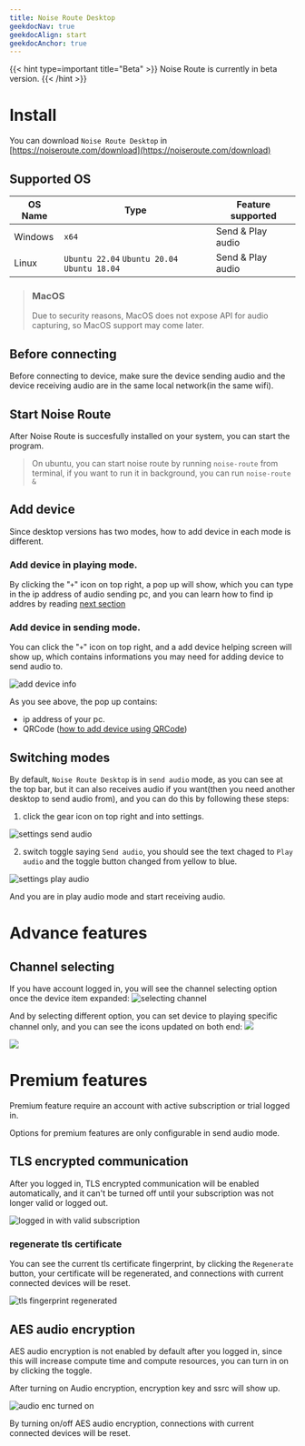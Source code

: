 ```yaml
---
title: Noise Route Desktop
geekdocNav: true
geekdocAlign: start
geekdocAnchor: true
---
```


{{< hint type=important title="Beta" >}}
Noise Route is currently in beta version.
{{< /hint >}}

# Install
You can download `Noise Route Desktop` in [https://noiseroute.com/download](https://noiseroute.com/download)

## Supported OS

| OS Name | Type                                          | Feature supported |
| ------- | --------------------------------------------- | ----------------- |
| Windows | `x64`                                         | Send & Play audio |
| Linux   | `Ubuntu 22.04` `Ubuntu 20.04`  `Ubuntu 18.04` | Send & Play audio |

> ### MacOS
> Due to security reasons, MacOS does not expose API for audio capturing, so MacOS support may come later.

## Before connecting
Before connecting to device, make sure the device sending audio and the device receiving audio are in the same local network(in the same wifi).

## Start Noise Route
After Noise Route is succesfully installed on your system, you can start the program.
> On ubuntu, you can start noise route by running `noise-route` from terminal, if you want to run it in background, you can run `noise-route &`

## Add device
Since desktop versions has two modes, how to add device in each mode is different.
### Add device in playing mode.
By clicking the "`+`" icon on top right, a pop up will show, which you can type in the ip address of audio sending pc, and you can learn how to find ip addres by reading [next section](#add-device-in-sending-mode)

### Add device in sending mode.
You can click the "`+`" icon on top right, and a add device helping screen will show up, which contains informations you may need for adding device to send audio to.

![add device info](/images/send-add-device.png)

As you see above, the pop up contains:
* ip address of your pc.
* QRCode ([how to add device using QRCode](../mobile#scan-qrcode))

## Switching modes
By default, `Noise Route Desktop` is in `send audio` mode, as you can see at the top bar, but it can also receives audio if you want(then you need another desktop to send audio from), and you can do this by following these steps:

1. click the gear icon on top right and into settings.

![settings send audio](/images/settings-send.png)

2. switch toggle saying `Send audio`, you should see the text chaged to `Play audio` and the toggle button changed from yellow to blue.

![settings play audio](/images/settings-play.png)

And you are in play audio mode and start receiving audio.

# Advance features

## Channel selecting
If you have account logged in, you will see the channel selecting option once the device item expanded:
![selecting channel](/images/channel_selecting.png)

And by selecting different option, you can set device to playing specific channel only, and you can see the icons updated on both end:
![](/images/channel_select_playing.png)

![](/images/channel_select_sending.png)

# Premium features
Premium feature require an account with active subscription or trial logged in.

Options for premium features are only configurable in send audio mode.

## TLS encrypted communication
After you logged in, TLS encrypted communication will be enabled automatically, and it can't be turned off until your subscription was not longer valid or logged out.

![logged in with valid subscription](/images/logged_in.png)

### regenerate tls certificate
You can see the current tls certificate fingerprint, by clicking the `Regenerate` button, your certificate will be regenerated, and connections with current connected devices will be reset.

![tls fingerprint regenerated](/images/tls_fingerprint_regenerated.png)

## AES audio encryption
AES audio encryption is not enabled by default after you logged in, since this will increase compute time and compute resources, you can turn in on by clicking the toggle.

After turning on Audio encryption, encryption key and ssrc will show up.

![audio enc turned on](/images/audio_enc_turned_on.png)

By turning on/off AES audio encryption, connections with current connected devices will be reset.
